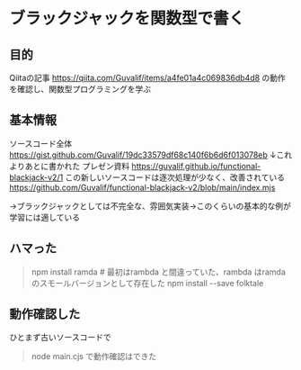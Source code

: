 # ブラックジャックを関数型で書く

## 目的
Qiitaの記事
https://qiita.com/Guvalif/items/a4fe01a4c069836db4d8
の動作を確認し、関数型プログラミングを学ぶ

## 基本情報
ソースコード全体
https://gist.github.com/Guvalif/19dc33579df68c140f6b6d6f013078eb
↓これよりあとに書かれた
プレゼン資料
https://guvalif.github.io/functional-blackjack-v2/1
この新しいソースコードは逐次処理が少なく、改善されている
https://github.com/Guvalif/functional-blackjack-v2/blob/main/index.mjs

→ブラックジャックとしては不完全な、雰囲気実装→このくらいの基本的な例が学習には適している

## ハマった
> npm install ramda # 最初はrambda と間違っていた、rambda はramdaのスモールバージョンとして存在した
> npm install --save folktale

## 動作確認した
ひとまず古いソースコードで
> node main.cjs
で動作確認はできた


